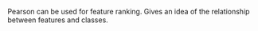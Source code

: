 Pearson can be used for feature ranking. Gives an idea of the relationship between features and classes.